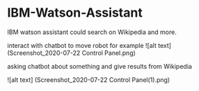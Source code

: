 # IBM-Watson-Assistant
IBM watson assistant could search on Wikipedia and more.

interact with chatbot to move robot for example
![alt text] (Screenshot_2020-07-22 Control Panel.png)

asking chatbot about something and give results from Wikipedia

![alt text] (Screenshot_2020-07-22 Control Panel(1).png)
